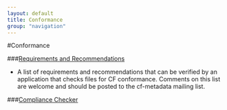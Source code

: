 ```yaml
---
layout: default
title: Conformance
group: "navigation"
---
```


#Conformance

###[Requirements and Recommendations](requirements-and-recommendations.html)
* A list of requirements and recommendations that can be verified by an application that checks files for CF conformance. Comments on this list are welcome and should be posted to the cf-metadata mailing list.

###[Compliance Checker](compliance-checker.html)
